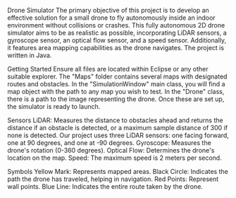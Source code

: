 Drone Simulator
The primary objective of this project is to develop an effective solution for a small drone to fly autonomously inside an indoor environment without collisions or crashes. This fully autonomous 2D drone simulator aims to be as realistic as possible, incorporating LiDAR sensors, a gyroscope sensor, an optical flow sensor, and a speed sensor. Additionally, it features area mapping capabilities as the drone navigates. The project is written in Java.

Getting Started
Ensure all files are located within Eclipse or any other suitable explorer. The "Maps" folder contains several maps with designated routes and obstacles.
In the "SimulationWindow" main class, you will find a map object with the path to any map you wish to test. In the "Drone" class, there is a path to the image representing the drone. Once these are set up, the simulator is ready to launch.

Sensors
LiDAR: Measures the distance to obstacles ahead and returns the distance if an obstacle is detected, or a maximum sample distance of 300 if none is detected. Our project uses three LiDAR sensors: one facing forward, one at 90 degrees, and one at -90 degrees.
Gyroscope: Measures the drone's rotation (0-360 degrees).
Optical Flow: Determines the drone's location on the map.
Speed: The maximum speed is 2 meters per second.

Symbols
Yellow Mark: Represents mapped areas.
Black Circle: Indicates the path the drone has traveled, helping in navigation.
Red Points: Represent wall points.
Blue Line: Indicates the entire route taken by the drone.
